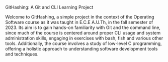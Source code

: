 GitHashing: A Git and CLI Learning Project

Welcome to GitHashing, a simple project in the context of the Operating Software course as it was taught in E.C.E A.U.Th, in the fall semester of 2023. Its aim is to gain hands-on familiarity with Git and the command line, since much of the course is centered around proper CLI usage and system administration skills, engaging in exercises with bash, fish and various other tools.
Additionally, the course involves a study of low-level C programming, offering a holistic approach to understanding software development tools and techniques.

